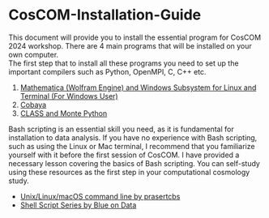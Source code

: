 # CosCOM-Installation-Guide

This document will provide you to install the essential program for CosCOM 2024 workshop. There are 4 main programs that will be installed on your own computer. \
The first step that to install all these programs you need to set up the important compilers such as Python, OpenMPI, C, C++ etc. 

1. [Mathematica (Wolfram Engine) and Windows Subsystem for Linux and Terminal (For Windows User)](https://github.com/CraverBoyyy/CosCOM-Mathematica-Installation)
2. [Cobaya](https://github.com/CraverBoyyy/CosCOM-Cobaya)
3. [CLASS and Monte Python](https://github.com/CraverBoyyy/CosCOM-CLASS-Installation)

Bash scripting is an essential skill you need, as it is fundamental for installation to data analysis. If you have no experience with Bash scripting, such as using the Linux or Mac terminal, I recommend that you familiarize yourself with it before the first session of CosCOM. I have provided a necessary lesson covering the basics of Bash scripting. You can self-study using these resources as the first step in your computational cosmology study.

- [Unix/Linux/macOS command line by prasertcbs](https://www.youtube.com/playlist?list=PLoTScYm9O0GG31qHeA8IwSrUda8a-qWxV)
- [Shell Script Series by Blue on Data](https://www.youtube.com/playlist?list=PLyvTLS4yx65p7lPDNHm7o2e-5e7X9dyf6)
